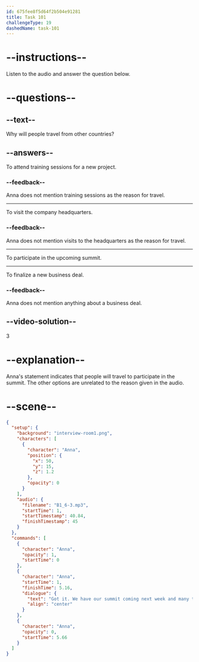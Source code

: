 ```yaml
---
id: 675fee8f5d64f2b504e91281
title: Task 101
challengeType: 19
dashedName: task-101
---
```


<!-- (Audio) Anna: Got it. We have our summit coming next week, and many team members are coming from other countries. -->

# --instructions--

Listen to the audio and answer the question below.

# --questions--

## --text--

Why will people travel from other countries?

## --answers--

To attend training sessions for a new project.

### --feedback--

Anna does not mention training sessions as the reason for travel.

---

To visit the company headquarters.

### --feedback--

Anna does not mention visits to the headquarters as the reason for travel.

---

To participate in the upcoming summit.

---

To finalize a new business deal.

### --feedback--

Anna does not mention anything about a business deal.

## --video-solution--

3

# --explanation--

Anna's statement indicates that people will travel to participate in the summit. The other options are unrelated to the reason given in the audio.

# --scene--

```json
{
  "setup": {
    "background": "interview-room1.png",
    "characters": [
      {
        "character": "Anna",
        "position": {
          "x": 50,
          "y": 15,
          "z": 1.2
        },
        "opacity": 0
      }
    ],
    "audio": {
      "filename": "B1_6-3.mp3",
      "startTime": 1,
      "startTimestamp": 40.84,
      "finishTimestamp": 45
    }
  },
  "commands": [
    {
      "character": "Anna",
      "opacity": 1,
      "startTime": 0
    },
    {
      "character": "Anna",
      "startTime": 1,
      "finishTime": 5.16,
      "dialogue": {
        "text": "Got it. We have our summit coming next week and many team members are coming from other countries.",
        "align": "center"
      }
    },
    {
      "character": "Anna",
      "opacity": 0,
      "startTime": 5.66
    }
  ]
}
```
